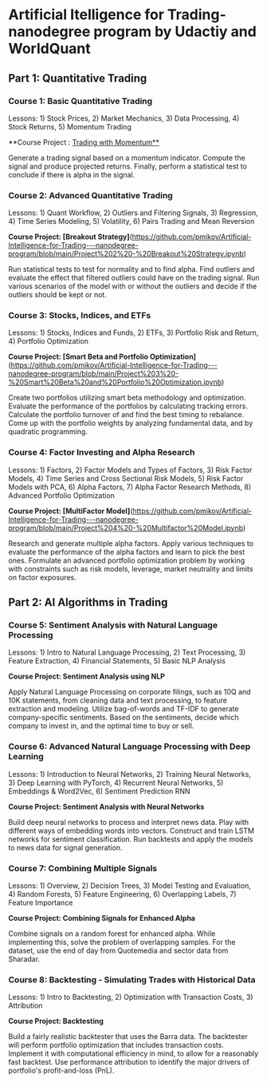 # Artificial Itelligence for Trading- nanodegree program by Udactiy and WorldQuant

## Part 1: Quantitative Trading 

### Course 1: Basic Quantitative Trading
Lessons: 1) Stock Prices, 2) Market Mechanics, 3) Data Processing, 4) Stock Returns, 5) Momentum Trading

**Course Project : [Trading with Momentum**](https://github.com/pmikov/Artificial-Intelligence-for-Trading---nanodegree-program/blob/main/Project%201%20-%20Trading%20with%20Momentum.ipynb)

Generate a trading signal based on a momentum indicator. Compute the signal and produce projected returns. Finally, perform a statistical test to conclude if there is alpha in the signal.

### Course 2: Advanced Quantitative Trading
Lessons: 1) Quant Workflow, 2) Outliers and Filtering Signals, 3) Regression, 4) Time Series Modeling, 5) Volatility, 6) Pairs Trading and Mean Reversion

**Course Project: [Breakout Strategy]**(https://github.com/pmikov/Artificial-Intelligence-for-Trading---nanodegree-program/blob/main/Project%202%20-%20Breakout%20Strategy.ipynb)

Run statistical tests to test for normality and to find alpha. Find outliers and evaluate the effect that filtered outliers could have on the trading signal. Run various scenarios of the model with or without the outliers and decide if the outliers should be kept or not.

### Course 3: Stocks, Indices, and ETFs
Lessons: 1) Stocks, Indices and Funds, 2) ETFs, 3) Portfolio Risk and Return, 4) Portfolio Optimization

**Course Project: [Smart Beta and Portfolio Optimization]**(https://github.com/pmikov/Artificial-Intelligence-for-Trading---nanodegree-program/blob/main/Project%203%20-%20Smart%20Beta%20and%20Portfolio%20Optimization.ipynb)

Create two portfolios utilizing smart beta methodology and optimization. Evaluate the performance of the portfolios by calculating tracking errors. Calculate the portfolio turnover of and find the best timing to rebalance. Come up with the portfolio weights by analyzing fundamental data, and by quadratic programming.

### Course 4: Factor Investing and Alpha Research
Lessons: 1) Factors, 2) Factor Models and Types of Factors, 3) Risk Factor Models, 4) Time Series and Cross Sectional Risk Models, 5) Risk Factor Models with PCA, 6) Alpha Factors, 7) Alpha Factor Research Methods, 8) Advanced Portfolio Optimization

**Course Project: [MultiFactor Model]**(https://github.com/pmikov/Artificial-Intelligence-for-Trading---nanodegree-program/blob/main/Project%204%20-%20Multifactor%20Model.ipynb)

Research and generate multiple alpha factors. Apply various techniques to evaluate the performance of the alpha factors and learn to pick the best ones. Formulate an advanced portfolio optimization problem by working with constraints such as risk models, leverage, market neutrality and limits on factor exposures.

## Part 2: AI Algorithms in Trading

### Course 5: Sentiment Analysis with Natural Language Processing
Lessons: 1) Intro to Natural Language Processing, 2) Text Processing, 3) Feature Extraction, 4) Financial Statements, 5) Basic NLP Analysis

**Course Project: Sentiment Analysis using NLP**

Apply Natural Language Processing on corporate filings, such as 10Q and 10K statements, from cleaning data and text processing, to feature extraction and modeling. Utilize bag-of-words and TF-IDF to generate company-specific sentiments. Based on the sentiments, decide which company to invest in, and the optimal time to buy or sell.

### Course 6: Advanced Natural Language Processing with Deep Learning
Lessons: 1) Introduction to Neural Networks, 2) Training Neural Networks, 3) Deep Learning with PyTorch, 4) Recurrent Neural Networks, 5) Embeddings & Word2Vec, 6) Sentiment Prediction RNN

**Course Project: Sentiment Analysis with Neural Networks**

Build deep neural networks to process and interpret news data. Play with different ways of embedding words into vectors. Construct and train LSTM networks for sentiment classification. Run backtests and apply the models to news data for signal generation.

### Course 7: Combining Multiple Signals
Lessons: 1) Overview, 2) Decision Trees, 3) Model Testing and Evaluation, 4) Random Forests, 5) Feature Engineering, 6) Overlapping Labels, 7) Feature Importance

**Course Project: Combining Signals for Enhanced Alpha**

Combine signals on a random forest for enhanced alpha. While implementing this, solve the problem of overlapping samples. For the dataset, use the end of day from Quotemedia and sector data from Sharadar.

### Course 8: Backtesting - Simulating Trades with Historical Data
Lessons: 1) Intro to Backtesting, 2) Optimization with Transaction Costs, 3) Attribution

**Course Project: Backtesting**

Build a fairly realistic backtester that uses the Barra data. The backtester will perform portfolio optimization that includes transaction costs. Implement it with computational efficiency in mind, to allow for a reasonably fast backtest. Use performance attribution to identify the major drivers of portfolio's profit-and-loss (PnL).
